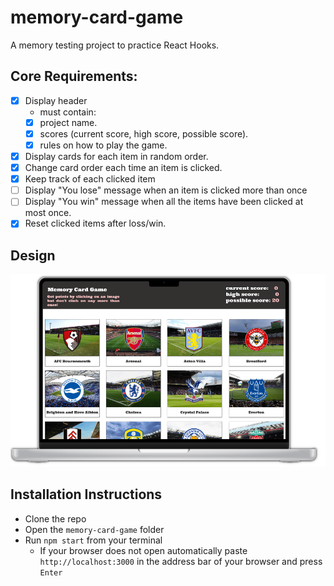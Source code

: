 # memory-card-game

A memory testing project to practice React Hooks.

## Core Requirements:

- [x] Display header
  - must contain:
  - [x] project name.
  - [x] scores (current score, high score, possible score).
  - [x] rules on how to play the game.
- [x] Display cards for each item in random order.
- [x] Change card order each time an item is clicked.
- [x] Keep track of each clicked item
- [ ] Display "You lose" message when an item is clicked more than once
- [ ] Display "You win" message when all the items have been clicked at most once.
- [x] Reset clicked items after loss/win.

## Design

![](design.png)

## Installation Instructions

- Clone the repo
- Open the `memory-card-game` folder
- Run `npm start` from your terminal
  - If your browser does not open automatically paste `http://localhost:3000` in the address bar of your browser and press `Enter`
